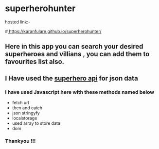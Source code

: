# superherohunter 
hosted link:-

#[ https://karanfulare.github.io/superherohunter/ ](https://64f97337ac284f4148fe1917--statuesque-palmier-82676d.netlify.app/)

## Here in this app you can search your desired superheroes and villians , you can add them to favourites list also.

## I Have used the [superhero api](https://superheroapi.com/) for json data 

### I have used Javascript here with these methods named below 

- fetch url
- then and catch
- json stringyfy
- localstorage 
- used array to store data
- dom 

### Thankyou !!!
